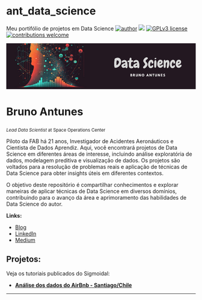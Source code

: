 # ant_data_science
Meu portifólio de projetos em Data Science
[![author](https://img.shields.io/badge/author-bruno-red.svg)](https://www.linkedin.com/in/carlosfab) [![](https://img.shields.io/badge/python-3.7+-blue.svg)](https://www.python.org/downloads/release/python-365/) [![GPLv3 license](https://img.shields.io/badge/License-GPLv3-blue.svg)](http://perso.crans.org/besson/LICENSE.html) [![contributions welcome](https://img.shields.io/badge/contributions-welcome-brightgreen.svg?style=flat)](https://github.com/carlosfab/data_science/issues)

<p align="center">
  <img src="BANNER.png" >
</p>

# Bruno Antunes
<sub>*Lead Data Scientist* at Space Operations Center</sub>

Piloto da FAB há 21 anos, Investigador de Acidentes Aeronáuticos e Cientista de Dados Aprendiz. Aqui, você encontrará projetos de Data Science em diferentes áreas de interesse, incluindo análise exploratória de dados, modelagem preditiva e visualização de dados. Os projetos são voltados para a resolução de problemas reais e aplicação de técnicas de Data Science para obter insights úteis em diferentes contextos. 

O objetivo deste repositório é compartilhar conhecimentos e explorar maneiras de aplicar técnicas de Data Science em diversos domínios, contribuindo para o avanço da área e aprimoramento das habilidades de Data Science do autor.

**Links:**
* [Blog]()
* [LinkedIn](https://www.linkedin.com/in/bruno-de-araujo-antunes-6084b5208/)
* [Medium](https://medium.com/@antunesbaa/)


## Projetos:
Veja os tutoriais publicados do Sigmoidal:

* **[Análise dos dados do AirBnb - Santiago/Chile](https://github.com/antunesbaa/ant_data_science/blob/main/Analisando_os_Dados_do_Airbnb.ipynb)**


---

